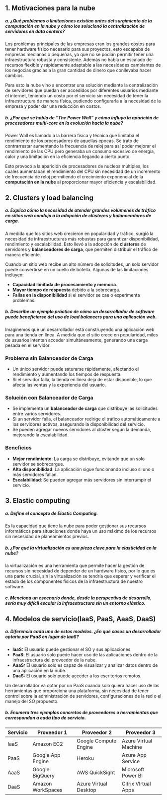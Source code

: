 ## 1. Motivaciones para la nube

##### a. ¿Qué problemas o limitaciones existían antes del surgimiento de la computación en la nube y cómo los solucionó la centralización de servidores en data centers?

Los problemas principales de las empresas eran los grandes costos para tener hardware físico necesario para sus proyectos, esto escapaba de empresas medianas o pequeñas, ya que no se podían permitir tener una infraestructura robusta y consistente. Además no había un escalado de recursos flexible y rápidamente adaptable a las necesidades cambiantes de los negocias gracias a la gran cantidad de dinero que conllevaba hacer cambios.

Para esto la nube vino a encontrar una solución mediante la centralización de servidores que puedan ser accedidos por diferentes usuarios mediante el internet, teniendo un costo por el servicio sin necesidad de tener la infraestructura de manera física, pudiendo configurarla a la necesidad de la empresa y poder dar una reducción en costos.

##### b. ¿Por qué se habla de “The Power Wall” y cómo influyó la aparición de procesadores multi-core en la evolución hacia la nube?

Power Wall es llamado a la barrera física y técnica que limitaba el rendimiento de los procesadores de aquellas epocas. Se trató de contrarrestar aumentando la frecuencia de reloj para así poder mejorar el rendimiento de las CPU pero generaba un consumo excesivo de energía, calor y una limitación en la eficiencia llegando a cierto punto.

Esto provocó a la aparición de procesadores de nucleos múltiples, los cuales aumentaban el rendimiento del CPU sin necesidad de un incremento de frecuencia de reloj permitiendo el crecimiento exponencial de la **computación en la nube** al proporcionar mayor eficiencia y escalabilidad.
## 2. Clusters y load balancing
##### a. Explica cómo la necesidad de atender grandes volúmenes de tráfico en sitios web condujo a la adopción de clústeres y balanceadores de carga.
A medida que los sitios web crecieron en popularidad y tráfico, surgió la necesidad de infraestructuras más robustas para garantizar disponibilidad, rendimiento y escalabilidad. Esto llevó a la adopción de **clústeres** de servidores y **balanceadores de carga**, que permiten distribuir el tráfico de manera eficiente.

Cuando un sitio web recibe un alto número de solicitudes, un solo servidor puede convertirse en un cuello de botella. Algunas de las limitaciones incluyen:
- **Capacidad limitada de procesamiento y memoria**.
- **Mayor tiempo de respuesta** debido a la sobrecarga.
- **Fallas en la disponibilidad** si el servidor se cae o experimenta problemas.

##### b. Describe un ejemplo práctico de cómo un desarrollador de software puede beneficiarse del uso de load balancers para una aplicación web.
Imaginemos que un desarrollador está construyendo una aplicación web para una tienda en línea. A medida que el sitio crece en popularidad, miles de usuarios intentan acceder simultáneamente, generando una carga pesada en el servidor.

### Problema sin Balanceador de Carga
- Un único servidor puede saturarse rápidamente, afectando el rendimiento y aumentando los tiempos de respuesta.
- Si el servidor falla, la tienda en línea deja de estar disponible, lo que afecta las ventas y la experiencia del usuario.

### Solución con Balanceador de Carga

- Se implementa un **balanceador de carga** que distribuye las solicitudes entre varios servidores.
- Si un servidor falla, el balanceador redirige el tráfico automáticamente a los servidores activos, asegurando la disponibilidad del servicio.
- Se pueden agregar nuevos servidores al clúster según la demanda, mejorando la escalabilidad.
### Beneficios

- **Mejor rendimiento**: La carga se distribuye, evitando que un solo servidor se sobrecargue.
- **Alta disponibilidad**: La aplicación sigue funcionando incluso si uno o más servidores fallan.
- **Escalabilidad**: Se pueden agregar más servidores sin interrumpir el servicio.

## 3. Elastic computing

##### a. Define el concepto de Elastic Computing.

Es la capacidad que tiene la nube para poder gestionar sus recursos informáticos para situaciones donde haya un uso máximo de los recursos sin necesidad de planeamientos previos.

##### b. ¿Por qué la virtualización es una pieza clave para la elasticidad en la nube?

la virtualización es una herramienta que permite hacer la gestión de recursos sin necesidad de depender de un hardware físico, por lo que es una parte crucial, sin la virtualización se tendría que esperar y verificar el estado de los componentes físicos de la infraestructura de nuestro software.

##### c. Menciona un escenario donde, desde la perspectiva de desarrollo, sería muy difícil escalar la infraestructura sin un entorno elástico.


## 4. Modelos de servicio(IaaS, PaaS, AaaS, DaaS)
##### a. Diferencia cada uno de estos modelos. ¿En qué casos un desarrollador optaría por PaaS en lugar de IaaS?

- **IaaS:** El usuario puede gestionar el SO y sus aplicaciones.
- **PaaS**: El usuario solo puede hacer uso de las aplicaciones dentro de la infraestructura del proveedor de la nube.
- **AaaS:** El usuario solo es capaz de visualizar y analizar datos dentro de una aplicación en la nube.
- **DaaS:** El usuario solo puede acceder a los escritorios remotos.

Un desarrollador va optar por un PaaS cuando solo quiera hacer uso de las herramientas que proporciona una plataforma, sin necesidad de tener control sobre la administración de servidores, configuraciones de la red o el manejo del SO propuesto.

##### b. Enumera tres ejemplos concretos de proveedores o herramientas que correspondan a cada tipo de servicio.

| Servicio | Proveedor 1       | Proveedor 2           | Proveedor 3           |
| -------- | ----------------- | --------------------- | --------------------- |
| IaaS     | Amazon EC2        | Google Compute Engine | Azure Virtual Machine |
| PaaS     | Google App Engine | Heroku                | Azure App Service     |
| AaaS     | Google BigQuery   | AWS QuickSight        | Microsoft Power BI    |
| DaaS     | Amazon WorkSpaces | Azure Virtual Desktop | Citrix VIrtual Apps   |
